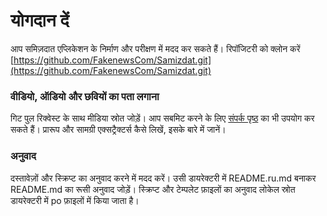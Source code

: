 [description]: # "Help improve Samizdat, spot fake news, and create your own."
[keywords]: # "code,report,translate,Github"

# योगदान दें

आप समिज़दात एप्लिकेशन के निर्माण और परीक्षण में मदद कर सकते हैं। रिपॉजिटरी को क्लोन करें
[https://github.com/FakenewsCom/Samizdat.git](https://github.com/FakenewsCom/Samizdat.git)

### वीडियो, ऑडियो और छवियों का पता लगाना

गिट पुल रिक्वेस्ट के साथ मीडिया स्रोत जोड़ें। आप सबमिट करने के लिए [संपर्क पृष्ठ](../contact/) का भी उपयोग कर सकते हैं।
प्रारूप और सामग्री एक्सट्रैक्टर्स कैसे लिखें, इसके बारे में जानें।

### अनुवाद

दस्तावेज़ों और स्क्रिप्ट का अनुवाद करने में मदद करें। उसी डायरेक्टरी में README.ru.md बनाकर README.md का रूसी अनुवाद जोड़ें।
स्क्रिप्ट और टेम्पलेट फ़ाइलों का अनुवाद लोकेल स्रोत डायरेक्टरी में po फ़ाइलों में किया जाता है।